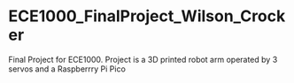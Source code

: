 # ECE1000_FinalProject_Wilson_Crocker
Final Project for ECE1000. Project is a 3D printed robot arm operated by 3 servos and a Raspberrry Pi Pico

